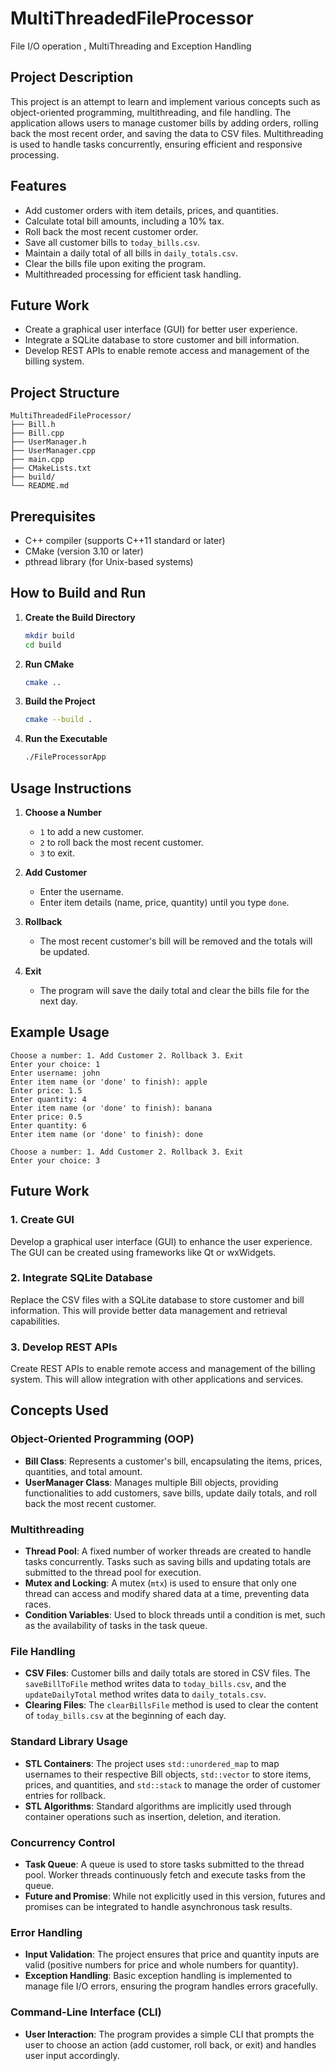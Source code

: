 # MultiThreadedFileProcessor
File I/O operation , MultiThreading and Exception Handling
## Project Description

This project is an attempt to learn and implement various concepts such as object-oriented programming, multithreading, and file handling. The application allows users to manage customer bills by adding orders, rolling back the most recent order, and saving the data to CSV files. Multithreading is used to handle tasks concurrently, ensuring efficient and responsive processing.

## Features

- Add customer orders with item details, prices, and quantities.
- Calculate total bill amounts, including a 10% tax.
- Roll back the most recent customer order.
- Save all customer bills to `today_bills.csv`.
- Maintain a daily total of all bills in `daily_totals.csv`.
- Clear the bills file upon exiting the program.
- Multithreaded processing for efficient task handling.

## Future Work

- Create a graphical user interface (GUI) for better user experience.
- Integrate a SQLite database to store customer and bill information.
- Develop REST APIs to enable remote access and management of the billing system.

## Project Structure

```
MultiThreadedFileProcessor/
├── Bill.h
├── Bill.cpp
├── UserManager.h
├── UserManager.cpp
├── main.cpp
├── CMakeLists.txt
├── build/
└── README.md
```

## Prerequisites

- C++ compiler (supports C++11 standard or later)
- CMake (version 3.10 or later)
- pthread library (for Unix-based systems)

## How to Build and Run

1. **Create the Build Directory**
   ```sh
   mkdir build
   cd build
   ```

2. **Run CMake**
   ```sh
   cmake ..
   ```

3. **Build the Project**
   ```sh
   cmake --build .
   ```

4. **Run the Executable**
   ```sh
   ./FileProcessorApp
   ```

## Usage Instructions

1. **Choose a Number**
   - `1` to add a new customer.
   - `2` to roll back the most recent customer.
   - `3` to exit.

2. **Add Customer**
   - Enter the username.
   - Enter item details (name, price, quantity) until you type `done`.

3. **Rollback**
   - The most recent customer's bill will be removed and the totals will be updated.

4. **Exit**
   - The program will save the daily total and clear the bills file for the next day.

## Example Usage

```
Choose a number: 1. Add Customer 2. Rollback 3. Exit
Enter your choice: 1
Enter username: john
Enter item name (or 'done' to finish): apple
Enter price: 1.5
Enter quantity: 4
Enter item name (or 'done' to finish): banana
Enter price: 0.5
Enter quantity: 6
Enter item name (or 'done' to finish): done

Choose a number: 1. Add Customer 2. Rollback 3. Exit
Enter your choice: 3
```

## Future Work

### 1. Create GUI

Develop a graphical user interface (GUI) to enhance the user experience. The GUI can be created using frameworks like Qt or wxWidgets.

### 2. Integrate SQLite Database

Replace the CSV files with a SQLite database to store customer and bill information. This will provide better data management and retrieval capabilities.

### 3. Develop REST APIs

Create REST APIs to enable remote access and management of the billing system. This will allow integration with other applications and services.

## Concepts Used

### Object-Oriented Programming (OOP)
- **Bill Class**: Represents a customer's bill, encapsulating the items, prices, quantities, and total amount.
- **UserManager Class**: Manages multiple Bill objects, providing functionalities to add customers, save bills, update daily totals, and roll back the most recent customer.

### Multithreading
- **Thread Pool**: A fixed number of worker threads are created to handle tasks concurrently. Tasks such as saving bills and updating totals are submitted to the thread pool for execution.
- **Mutex and Locking**: A mutex (`mtx`) is used to ensure that only one thread can access and modify shared data at a time, preventing data races.
- **Condition Variables**: Used to block threads until a condition is met, such as the availability of tasks in the task queue.

### File Handling
- **CSV Files**: Customer bills and daily totals are stored in CSV files. The `saveBillToFile` method writes data to `today_bills.csv`, and the `updateDailyTotal` method writes data to `daily_totals.csv`.
- **Clearing Files**: The `clearBillsFile` method is used to clear the content of `today_bills.csv` at the beginning of each day.

### Standard Library Usage
- **STL Containers**: The project uses `std::unordered_map` to map usernames to their respective Bill objects, `std::vector` to store items, prices, and quantities, and `std::stack` to manage the order of customer entries for rollback.
- **STL Algorithms**: Standard algorithms are implicitly used through container operations such as insertion, deletion, and iteration.

### Concurrency Control
- **Task Queue**: A queue is used to store tasks submitted to the thread pool. Worker threads continuously fetch and execute tasks from the queue.
- **Future and Promise**: While not explicitly used in this version, futures and promises can be integrated to handle asynchronous task results.

### Error Handling
- **Input Validation**: The project ensures that price and quantity inputs are valid (positive numbers for price and whole numbers for quantity).
- **Exception Handling**: Basic exception handling is implemented to manage file I/O errors, ensuring the program handles errors gracefully.

### Command-Line Interface (CLI)
- **User Interaction**: The program provides a simple CLI that prompts the user to choose an action (add customer, roll back, or exit) and handles user input accordingly.
